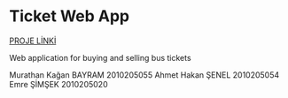 # Ticket Web App
[PROJE LİNKİ](https://www.youtube.com/watch?v=LV7pr3NmX5U)

Web application for buying and selling bus tickets 

Murathan Kağan BAYRAM           2010205055
Ahmet Hakan ŞENEL               2010205054
Emre ŞİMŞEK                     2010205020